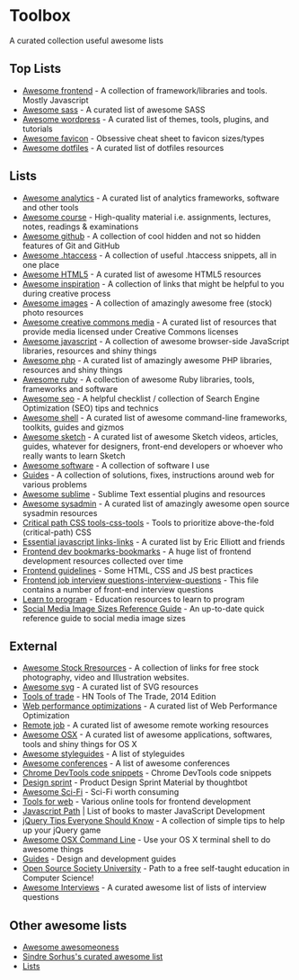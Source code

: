 # Toolbox
A curated collection useful awesome lists

## Top Lists
- [Awesome frontend](lists/awesome-frontend.md) - A collection of framework/libraries and tools. Mostly Javascript
- [Awesome sass](lists/awesome-sass.md) - A curated list of awesome SASS
- [Awesome wordpress](lists/awesome-wordpress.md) - A curated list of themes, tools, plugins, and tutorials
- [Awesome favicon](lists/awesome-favicon.rst) - Obsessive cheat sheet to favicon sizes/types
- [Awesome dotfiles](lists/awesome-dotfiles.md) - A curated list of dotfiles resources

## Lists
- [Awesome analytics](lists/awesome-analytics.md) - A curated list of analytics frameworks, software and other tools
- [Awesome course](lists/awesome-courses.md) - High-quality material i.e. assignments, lectures, notes, readings & examinations
- [Awesome github](lists/awesome-github.md) - A collection of cool hidden and not so hidden features of Git and GitHub
- [Awesome .htaccess](lists/awesome-htaccess.md) - A collection of useful .htaccess snippets, all in one place
- [Awesome HTML5](lists/awesome-html5.md) - A curated list of awesome HTML5 resources
- [Awesome inspiration](lists/awesome-inspiration.md) - A collection of links that might be helpful to you during creative process
- [Awesome images](lists/awesome-images.md) - A collection of amazingly awesome free (stock) photo resources
- [Awesome creative commons media](lists/awesome-creative-commons-media.md) - A curated list of resources that provide media licensed under Creative Commons licenses
- [Awesome javascript](lists/awesome-javascript.md) - A collection of awesome browser-side JavaScript libraries, resources and shiny things
- [Awesome php](lists/awesome-php.md) - A curated list of amazingly awesome PHP libraries, resources and shiny things
- [Awesome ruby](lists/awesome-ruby.md) - A collection of awesome Ruby libraries, tools, frameworks and software
- [Awesome seo](lists/awesome-seo.md) - A helpful checklist / collection of Search Engine Optimization (SEO) tips and technics
- [Awesome shell](lists/awesome-shell.md) - A curated list of awesome command-line frameworks, toolkits, guides and gizmos
- [Awesome sketch](lists/awesome-sketch.md) - A curated list of awesome Sketch videos, articles, guides, whatever for designers, front-end developers or whoever who really wants to learn Sketch
- [Awesome software](lists/awesome-software.md) - A collection of software I use
- [Guides](lists/guides.md) - A collection of solutions, fixes, instructions around web for various problems
- [Awesome sublime](lists/awesome-sublime.md) - Sublime Text essential plugins and resources
- [Awesome sysadmin](lists/awesome-sysadmin.md) - A curated list of amazingly awesome open source sysadmin resources
- [Critical path CSS tools-css-tools](lists/critical-path-css-tools.md) - Tools to prioritize above-the-fold (critical-path) CSS
- [Essential javascript links-links](lists/essential-javascript-links.md) - A curated list by Eric Elliott and friends
- [Frontend dev bookmarks-bookmarks](lists/frontend-dev-bookmark.md) - A huge list of frontend development resources collected over time
- [Frontend guidelines](lists/frontend-guidelines.md) - Some HTML, CSS and JS best practices
- [Frontend job interview questions-interview-questions](lists/frontend-job-interview-questions.md) - This file contains a number of front-end interview questions
- [Learn to program](lists/learn-to-program.md) - Education resources to learn to program
- [Social Media Image Sizes Reference Guide](lists/social-profile-image-sizes.md) - An up-to-date quick reference guide to social media image sizes

## External
- [Awesome Stock Rresources](https://github.com/neutraltone/awesome-stock-resources) - A collection of links for free stock photography, video and Illustration websites.
- [Awesome svg](https://github.com/willianjusten/awesome-svg) - A curated list of SVG resources
- [Tools of trade](https://github.com/cjbarber/ToolsOfTheTrade) - HN Tools of The Trade, 2014 Edition
- [Web performance optimizations](https://github.com/davidsonfellipe/awesome-wpo) - A curated list of Web Performance Optimization
- [Remote job](https://github.com/lukasz-madon/awesome-remote-job) - A curated list of awesome remote working resources
- [Awesome OSX](https://github.com/iCHAIT/awesome-osx) - A curated list of awesome applications, softwares, tools and shiny things for OS X
- [Awesome styleguides](https://github.com/RichardLitt/awesome-styleguides) - A list of styleguides
- [Awesome conferences](https://github.com/RichardLitt/awesome-conferences) - A list of awesome conferences
- [Chrome DevTools code snippets](https://github.com/bahmutov/code-snippets) - Chrome DevTools code snippets
- [Design sprint](https://github.com/thoughtbot/design-sprint) - Product Design Sprint Material by thoughtbot
- [Awesome Sci-Fi](https://github.com/sindresorhus/awesome-scifi) - Sci-Fi worth consuming
- [Tools for web](https://github.com/lvwzhen/tools) - Various online tools for frontend development
- [Javascript Path](https://github.com/javascript-society/javascript-path) | List of books to master JavaScript Development
- [jQuery Tips Everyone Should Know](https://github.com/AllThingsSmitty/jquery-tips-everyone-should-know) - A collection of simple tips to help up your jQuery game
- [Awesome OSX Command Line](https://github.com/herrbischoff/awesome-osx-command-line) - Use your OS X terminal shell to do awesome things
- [Guides](https://github.com/NARKOZ/guides) - Design and development guides
- [Open Source Society University](https://github.com/open-source-society/computer-science) - Path to a free self-taught education in Computer Science!
- [Awesome Interviews](https://github.com/MaximAbramchuck/awesome-interviews) - A curated awesome list of lists of interview questions


## Other awesome lists
- [Awesome awesomeoness](https://github.com/bayandin/awesome-awesomeness)
- [Sindre Sorhus's curated awesome list](https://github.com/sindresorhus/awesome)
- [Lists](https://github.com/jnv/lists)
